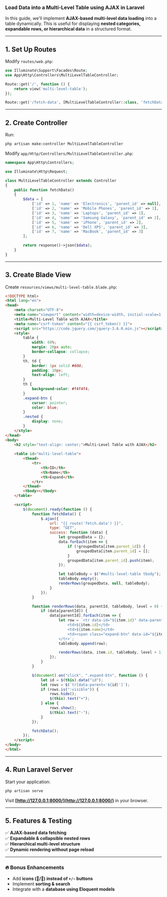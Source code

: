 ### **Load Data into a Multi-Level Table using AJAX in Laravel**
In this guide, we'll implement **AJAX-based multi-level data loading** into a table dynamically. This is useful for displaying **nested categories, expandable rows, or hierarchical data** in a structured format.

---

## **1. Set Up Routes**  
Modify `routes/web.php`:

```php
use Illuminate\Support\Facades\Route;
use App\Http\Controllers\MultiLevelTableController;

Route::get('/', function () {
    return view('multi-level-table');
});

Route::get('/fetch-data', [MultiLevelTableController::class, 'fetchData'])->name('fetch.data');
```

---

## **2. Create Controller**  
Run:

```bash
php artisan make:controller MultiLevelTableController
```

Modify `app/Http/Controllers/MultiLevelTableController.php`:

```php
namespace App\Http\Controllers;

use Illuminate\Http\Request;

class MultiLevelTableController extends Controller
{
    public function fetchData()
    {
        $data = [
            ['id' => 1, 'name' => 'Electronics', 'parent_id' => null],
            ['id' => 2, 'name' => 'Mobile Phones', 'parent_id' => 1],
            ['id' => 3, 'name' => 'Laptops', 'parent_id' => 1],
            ['id' => 4, 'name' => 'Samsung Galaxy', 'parent_id' => 2],
            ['id' => 5, 'name' => 'iPhone', 'parent_id' => 2],
            ['id' => 6, 'name' => 'Dell XPS', 'parent_id' => 3],
            ['id' => 7, 'name' => 'MacBook', 'parent_id' => 3]
        ];

        return response()->json($data);
    }
}
```

---

## **3. Create Blade View**  
Create `resources/views/multi-level-table.blade.php`:

```html
<!DOCTYPE html>
<html lang="en">
<head>
    <meta charset="UTF-8">
    <meta name="viewport" content="width=device-width, initial-scale=1.0">
    <title>Multi-Level Table with AJAX</title>
    <meta name="csrf-token" content="{{ csrf_token() }}">
    <script src="https://code.jquery.com/jquery-3.6.0.min.js"></script>
    <style>
        table {
            width: 60%;
            margin: 20px auto;
            border-collapse: collapse;
        }
        th, td {
            border: 1px solid #ddd;
            padding: 10px;
            text-align: left;
        }
        th {
            background-color: #f4f4f4;
        }
        .expand-btn {
            cursor: pointer;
            color: blue;
        }
        .nested {
            display: none;
        }
    </style>
</head>
<body>
    <h2 style="text-align: center;">Multi-Level Table with AJAX</h2>
    
    <table id="multi-level-table">
        <thead>
            <tr>
                <th>ID</th>
                <th>Name</th>
                <th>Expand</th>
            </tr>
        </thead>
        <tbody></tbody>
    </table>

    <script>
        $(document).ready(function () {
            function fetchData() {
                $.ajax({
                    url: "{{ route('fetch.data') }}",
                    type: "GET",
                    success: function (data) {
                        let groupedData = {};
                        data.forEach(item => {
                            if (!groupedData[item.parent_id]) {
                                groupedData[item.parent_id] = [];
                            }
                            groupedData[item.parent_id].push(item);
                        });

                        let tableBody = $("#multi-level-table tbody");
                        tableBody.empty();
                        renderRows(groupedData, null, tableBody);
                    }
                });
            }

            function renderRows(data, parentId, tableBody, level = 0) {
                if (data[parentId]) {
                    data[parentId].forEach(item => {
                        let row = `<tr data-id="${item.id}" data-parent="${parentId}" class="${level > 0 ? 'nested' : ''}" style="padding-left: ${level * 20}px;">
                            <td>${item.id}</td>
                            <td>${item.name}</td>
                            <td><span class="expand-btn" data-id="${item.id}">+</span></td>
                        </tr>`;
                        tableBody.append(row);

                        renderRows(data, item.id, tableBody, level + 1);
                    });
                }
            }

            $(document).on("click", ".expand-btn", function () {
                let id = $(this).data("id");
                let rows = $(`tr[data-parent='${id}']`);
                if (rows.is(":visible")) {
                    rows.hide();
                    $(this).text("+");
                } else {
                    rows.show();
                    $(this).text("-");
                }
            });

            fetchData();
        });
    </script>
</body>
</html>
```

---

## **4. Run Laravel Server**
Start your application:

```bash
php artisan serve
```

Visit **[http://127.0.0.1:8000/](http://127.0.0.1:8000/)** in your browser.

---

## **5. Features & Testing**
✅ **AJAX-based data fetching**  
✅ **Expandable & collapsible nested rows**  
✅ **Hierarchical multi-level structure**  
✅ **Dynamic rendering without page reload**  

---

### **🔥 Bonus Enhancements**
- Add **icons (🔽/🔼) instead of `+/-` buttons**  
- Implement **sorting & search**  
- Integrate with a **database using Eloquent models**  
